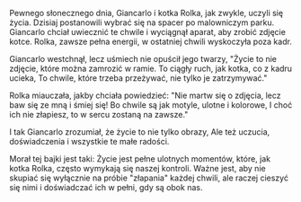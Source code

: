 Pewnego słonecznego dnia, Giancarlo i kotka Rolka, jak zwykle, uczyli się życia. Dzisiaj postanowili wybrać się na spacer po malowniczym parku. Giancarlo chciał uwiecznić te chwile i wyciągnął aparat, aby zrobić zdjęcie kotce. Rolka, zawsze pełna energii, w ostatniej chwili wyskoczyła poza kadr.


Giancarlo westchnął, lecz uśmiech nie opuścił jego twarzy,
"Życie to nie zdjęcie, które można zamrozić w ramie.
To ciągły ruch, jak kotka, co z kadru ucieka,
To chwile, które trzeba przeżywać, nie tylko je zatrzymywać."

Rolka miauczała, jakby chciała powiedzieć:
"Nie martw się o zdjęcia, lecz baw się ze mną i śmiej się!
Bo chwile są jak motyle, ulotne i kolorowe,
I choć ich nie złapiesz, to w sercu zostaną na zawsze."

I tak Giancarlo zrozumiał, że życie to nie tylko obrazy,
Ale też uczucia, doświadczenia i wszystkie te małe radości.

Morał tej bajki jest taki: Życie jest pełne ulotnych momentów, które, jak kotka Rolka, często wymykają się naszej kontroli. Ważne jest, aby nie skupiać się wyłącznie na próbie "złapania" każdej chwili, ale raczej cieszyć się nimi i doświadczać ich w pełni, gdy są obok nas.